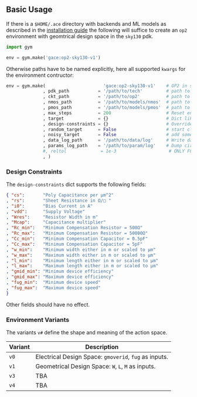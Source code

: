 ## Basic Usage

If there is a `$HOME/.ace` directory with backends and ML models as described
in the [installation guide](./install.md) the following will suffice to create
an `op2` environment with geomtrical design space in the `sky130` pdk.

```python
import gym

env = gym.make('gace:op2-sky130-v1')
```

Otherwise paths have to be named explicitly, here all supported `kwargs` for
the environment contructor:

```python
env = gym.make(                      'gace:op2-sky130-v1'    # OP2 in sky130-1V8
              , pdk_path           = '/path/to/tech'         # path to pdk
              , ckt_path           = '/path/to/op2'          # path to testbench
              , nmos_path          = '/path/to/models/nmos'  # path to nmos model
              , pmos_path          = '/path/to/models/pmos'  # path to pmos model
              , max_steps          = 200                     # Reset env after this many steps
              , target             = {}                      # Dict like 'perforamnce' below
              , design-constraints = {}                      # Override default constraints
              , random_target      = False                   # start close to target
              , noisy_target       = False                   # add some noise after each reset
              , data_log_path      = '/path/to/data/log'     # Write data after each episode
              , params_log_path    = '/path/to/param/log'    # Dump circuit state if NaN
              #, reltol             = 1e-3                    # ONLY FOR NAND4 AND ST1
              , )
```

### Design Constraints

The `design-constraints` dict supports the following fields:

```json
{ "cs":       "Poly Capacitance per μm^2"
, "rs":       "Sheet Resistance in Ω/□ "
, "i0":       "Bias Current in A"
, "vdd":      "Supply Voltage"
, "Wres":     "Resistor Width in m"
, "Mcap":     "Capacitance multiplier"
, "Rc_min":   "Minimum Compensation Resistor = 500Ω"
, "Rc_max":   "Minimum Compensation Resistor = 50000Ω"
, "Cc_min":   "Minimum Compensation Capacitor = 0.5pF"
, "Cc_max":   "Minimum Compensation Capacitor = 5pF"
, "w_min":    "Minimum width either in m or scaled to μm"
, "w_max":    "Maximum width either in m or scaled to μm"
, "l_min":    "Minimum length either in m or scaled to μm"
, "l_max":    "Maximum length either in m or scaled to μm"
, "gmid_min": "Minimum device efficiency"
, "gmid_max": "Maximum device efficiency"
, "fug_min":  "Minimum device speed"
, "fug_max":  "Maximum device speed"
}
```

Other fields should have no effect.

### Environment Variants

The variants `v#` define the shape and meaning of the action space.

| Variant | Description                                           |
|---------|-------------------------------------------------------|
| `v0`    | Electrical Design Space: `gmoverid`, `fug` as inputs. |
| `v1`    | Geometrical Design Space: `W`, `L`, `M`  as inputs.   |
| `v3`    | TBA                                                   |
| `v4`    | TBA                                                   |
